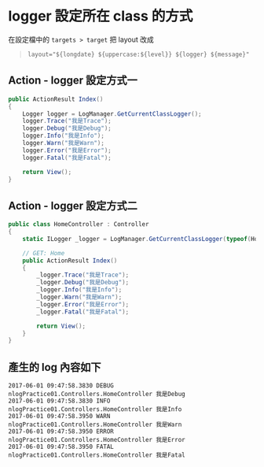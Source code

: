 # logger 設定所在 class  的方式

在設定檔中的 `targets > target` 把 layout 改成

> `layout="${longdate} ${uppercase:${level}} ${logger} ${message}"`

## Action - logger 設定方式一

```csharp
public ActionResult Index()
{
    Logger logger = LogManager.GetCurrentClassLogger();
    logger.Trace("我是Trace");
    logger.Debug("我是Debug");
    logger.Info("我是Info");
    logger.Warn("我是Warn");
    logger.Error("我是Error");
    logger.Fatal("我是Fatal");

    return View();
}
```

## Action - logger 設定方式二

```csharp
public class HomeController : Controller
{
    static ILogger _logger = LogManager.GetCurrentClassLogger(typeof(HomeController));

    // GET: Home
    public ActionResult Index()
    {
        _logger.Trace("我是Trace");
        _logger.Debug("我是Debug");
        _logger.Info("我是Info");
        _logger.Warn("我是Warn");
        _logger.Error("我是Error");
        _logger.Fatal("我是Fatal");

        return View();
    }
}
```

## 產生的 log 內容如下

```log
2017-06-01 09:47:58.3830 DEBUG nlogPractice01.Controllers.HomeController 我是Debug
2017-06-01 09:47:58.3830 INFO nlogPractice01.Controllers.HomeController 我是Info
2017-06-01 09:47:58.3950 WARN nlogPractice01.Controllers.HomeController 我是Warn
2017-06-01 09:47:58.3950 ERROR nlogPractice01.Controllers.HomeController 我是Error
2017-06-01 09:47:58.3950 FATAL nlogPractice01.Controllers.HomeController 我是Fatal
```
